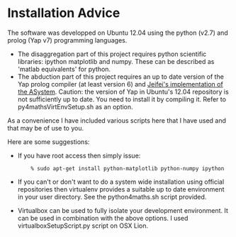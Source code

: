 Installation Advice
===================



The software was developped on Ubuntu 12.04 using the python (v2.7) and prolog (Yap v7) programming languages.

* The disaggregation part of this project requires python scientific libraries: ipython matplotlib and numpy. These can be described as 'matlab equivalents' for python.
* The abduction part of this project requires an up to date version of the Yap prolog compiler (at least version 6) and [Jeifei's implementation of the ASystem](http://www-dse.doc.ic.ac.uk/cgi-bin/moin.cgi/abduction). Caution: the version of Yap in Ubuntu's 12.04 repository is not sufficiently up to date. You need to install it by compiling it. Refer to py4mathsVirtEnvSetup.sh as an option.


As a convenience I have included various scripts here that I have used and that may be of use to you.

Here are some suggestions:
*   If you have root access then simply issue:

            % sudo apt-get install python-matplotlib python-numpy ipython

*   If you can't or don't want to do a system wide installation using official repositories then virtualenv provides a suitable up to date environment in your user directory. See the python4maths.sh script provided. 
*   Virtualbox can be used to fully isolate your development environment. It can be used in combination with the above options. I used virtualboxSetupScript.py script on OSX Lion.